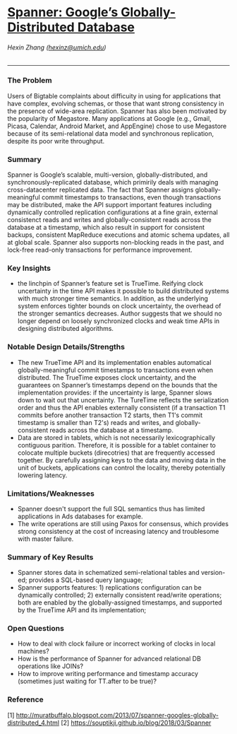 # [Spanner: Google’s Globally-Distributed Database](https://static.googleusercontent.com/media/research.google.com/en//archive/spanner-osdi2012.pdf)
###### Hexin Zhang (hexinz@umich.edu)

---

### The Problem
<!-- [A single problem] -->
Users of Bigtable complaints about difficuity in using for applications that have complex, evolving schemas, or those that want strong consistency in the presence of wide-area replication. Spanner has also been motivated by the popularity of Megastore. Many applications at Google (e.g., Gmail, Picasa, Calendar, Android Market, and AppEngine) chose to use Megastore because of its semi-relational data model and synchronous replication, despite its poor write throughput.

### Summary 
<!-- [Up to 3 sentences] -->

Spanner is Google’s scalable, multi-version, globally-distributed, and synchronously-replicated database, which primirily deals with managing cross-datacenter replicated data. The fact that Spanner assigns globally-meaningful commit timestamps to transactions, even though transactions may be distributed, make the API support important features including dynamically controlled replication configurations at a fine grain, external consistenct reads and writes and globally-consistent reads across the database at a timestamp, which also result in support for consistent backups, consistent MapReduce executions and atomic schema updates, all at global scale. Spanner also supports non-blocking reads in the past, and lock-free read-only transactions for performance improvement. 

### Key Insights 
<!-- [Up to 2 insights] -->
-  the linchpin of Spanner’s feature set is TrueTime. Reifying clock uncertainty in the time API makes it possible to build distributed systems with much stronger time semantics. In addition, as the underlying system enforces tighter bounds on clock uncertainty, the overhead of the stronger semantics decreases. Author suggests that we should no longer depend on loosely synchronized clocks and weak time APIs in designing distributed algorithms.


### Notable Design Details/Strengths 
<!-- [Up to 2 details/strengths] -->

- The new TrueTime API and its implementation enables automatical globally-meaningful commit timestamps to transactions even when distributed. The TrueTime exposes clock uncertainty, and the guarantees on Spanner’s timestamps depend on the bounds that the implementation provides: if the uncertainty is large, Spanner slows down to wait out that uncertainty. The TureTime reflects the serialization order and thus the API enables externally consistent (if a transaction T1 commits before another transaction T2 starts, then T1's commit timestamp is smaller than T2's) reads and writes, and globally-consistent reads across the database at a timestamp.
-  Data are stored in tablets, which is not necessarily lexicographically contiguous parition. Therefore, it is possible for a tablet container to colocate multiple buckets (direcotries) that are frequently accessed together. By carefully assigning keys to the data and moving data in the unit of buckets, applications can control the locality, thereby potentially lowering latency.


### Limitations/Weaknesses 
<!-- [up to 2 weaknesses] -->
- Spanner doesn't support the full SQL semantics thus has limited applications in Ads databases for example.
- The write operations are still using Paxos for consensus, which provides strong consistency at the cost of increasing latency and troublesome with master failure.

### Summary of Key Results 
<!-- [Up to 3 results] -->
- Spanner stores data in schematized semi-relational tables and version-ed; provides a SQL-based query language; 
- Spanner supports features: 1) replications configuration can be dynamically controlled; 2) externally consistent read/write operations; both are enabled by the globally-assigned timestamps, and supported by the TrueTime API and its implementation;



### Open Questions 
<!-- [Where to go from here?] -->
- How to deal with clock failure or incorrect working of clocks in local machines?
- How is the performance of Spanner for advanced relational DB operations like JOINs?
- How to improve writing performance and timestamp accuracy (sometimes just waiting for TT.after to be true)?

### Reference
[1] http://muratbuffalo.blogspot.com/2013/07/spanner-googles-globally-distributed_4.html
[2] https://souptikji.github.io/blog/2018/03/Spanner

